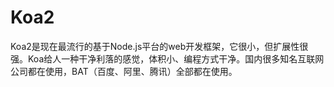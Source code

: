# Koa2
Koa2是现在最流行的基于Node.js平台的web开发框架，它很小，但扩展性很强。Koa给人一种干净利落的感觉，体积小、编程方式干净。国内很多知名互联网公司都在使用，BAT（百度、阿里、腾讯）全部都在使用。
